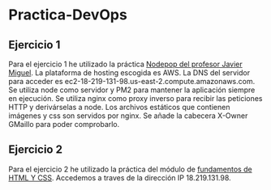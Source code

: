 # Practica-DevOps

## Ejercicio 1
Para el ejercicio 1 he utilizado la práctica [Nodepop del profesor Javier Miguel](https://github.com/GMaillo/nodepop-javi).
La plataforma de hosting escogida es AWS.
La DNS del servidor para acceder es ec2-18-219-131-98.us-east-2.compute.amazonaws.com.
Se utiliza node como servidor y PM2 para mantener la aplicación siempre en ejecución.
Se utiliza nginx como proxy inverso para recibir las peticiones HTTP y derivárselas a node.
Los archivos estáticos que contienen imágenes y css son servidos por nginx. Se añade la cabecera X-Owner GMaillo para poder comprobarlo.

## Ejercicio 2
Para el ejercicio 2 he utilizado la práctica del módulo de [fundamentos de HTML Y CSS](https://github.com/GMaillo/Proyecto-Bortflix).
Accedemos a traves de la dirección IP 18.219.131.98.
